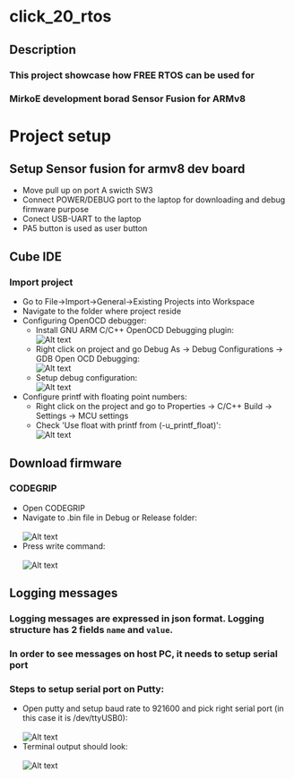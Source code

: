 # click_20_rtos


## Description
### This project showcase how FREE RTOS can be used for 
### MirkoE development borad Sensor Fusion for ARMv8

# Project setup
## Setup Sensor fusion for armv8 dev board
* Move pull up on port A swicth SW3
* Connect POWER/DEBUG port to the laptop for downloading and debug firmware purpose
* Conect USB-UART to the laptop
* PA5 button is used as user button


## Cube IDE
### Import project
* Go to File->Import->General->Existing Projects into Workspace
* Navigate to the folder where project reside
* Configuring OpenOCD debugger:
    - Install GNU ARM C/C++ OpenOCD Debugging plugin:<br> 
    ![Alt text](docs/images/image-2.png)
    - Right click on project and go Debug As -> Debug Configurations -> GDB Open OCD Debugging: <br>
    ![Alt text](docs/images/image-3.png)
    - Setup debug configuration: <br>
    ![Alt text](docs/images/image-4.png)
* Configure printf with floating point numbers:
    - Right click on the project and go to Properties -> C/C++ Build -> Settings -> MCU settings 
    - Check 'Use float with printf from (-u_printf_float)': <br>
    ![Alt text](docs/images/image-5.png)


## Download firmware

### CODEGRIP
* Open CODEGRIP
* Navigate to .bin file in Debug or Release folder: <br><br>
    ![Alt text](docs/images/image-6.png)
* Press write command: <br><br>
    ![Alt text](docs/images/image-7.png)


## Logging messages
### Logging messages are expressed in json format. Logging structure has 2 fields `name` and `value`.
### In order to see messages on host PC, it needs to setup serial port
### Steps to setup serial port on Putty:
* Open putty and setup baud rate to 921600 and pick right serial port (in this case it is /dev/ttyUSB0): <br><br>
    ![Alt text](docs/images/image-8.png)
* Terminal output should look: <br><br>
    ![Alt text](docs/images/image-9.png)

